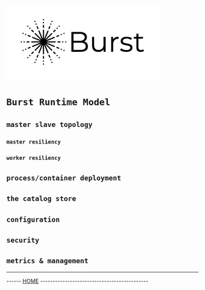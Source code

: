 ![Burst](../burst.png "")

# `Burst Runtime Model`

## `master slave topology`


### `master resiliency`

### `worker resiliency`

## `process/container deployment`

## `the catalog store`

## `configuration`

## `security`

## `metrics & management`

---
------ [HOME](../../readme.md) --------------------------------------------
